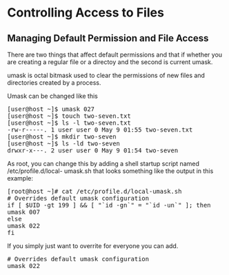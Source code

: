 # Controlling Access to Files

## Managing Default Permission and File Access
There are two things that affect default permissions and that if whether you are creating a regular file or a directoy and the second is current umask. 

umask is octal bitmask used to clear the permissions of new files and directories created by a process.

Umask can be changed like this 

<pre>
[user@host ~]$ umask 027
[user@host ~]$ touch two-seven.txt
[user@host ~]$ ls -l two-seven.txt
-rw-r-----. 1 user user 0 May 9 01:55 two-seven.txt
[user@host ~]$ mkdir two-seven
[user@host ~]$ ls -ld two-seven
drwxr-x---. 2 user user 0 May 9 01:54 two-seven
</pre>

As root, you can change this by adding a shell startup script named /etc/profile.d/local-
umask.sh that looks something like the output in this example:

<pre>
[root@host ~]# cat /etc/profile.d/local-umask.sh
# Overrides default umask configuration
if [ $UID -gt 199 ] && [ "`id -gn`" = "`id -un`" ]; then
umask 007
else
umask 022
fi
</pre>

If you simply just want to overrite for everyone you can add.
<pre>
# Overrides default umask configuration
umask 022
</pre>